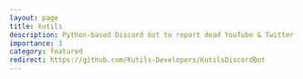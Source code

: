 ```yaml
---
layout: page
title: kutils
description: Python-based Discord bot to report dead YouTube & Twitter links in Google Sheets for online K-pop communities
importance: 3
category: featured
redirect: https://github.com/Kutils-Developers/KutilsDiscordBot
---
```



